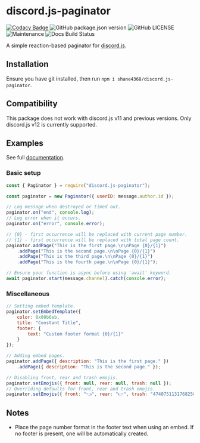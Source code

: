 # discord.js-paginator

[![Codacy Badge][codacy-badge]][codacy-dash]
![GitHub package.json version][package.json-version]
![GitHub LICENSE](https://img.shields.io/github/license/Shane4368/discord.js-paginator.svg)
![Maintenance](https://img.shields.io/badge/Maintained%3F-yes-green.svg)
![Docs Build Status](https://github.com/Shane4368/discord.js-paginator/workflows/Build%20Documentation/badge.svg)

A simple reaction-based paginator for [discord.js][discord.js-repo].

## Installation
Ensure you have git installed, then run `npm i shane4368/discord.js-paginator`.

## Compatibility
This package does not work with discord.js v11 and previous versions.
Only discord.js v12 is currently supported.

## Examples
See full [documentation](https://shane4368.github.io/discord.js-paginator).

### Basic setup
```js
const { Paginator } = require("discord.js-paginator");

const paginator = new Paginator({ userID: message.author.id });

// Log message when destroyed or timed out.
paginator.on("end", console.log);
// Log error when it occurs.
paginator.on("error", console.error);

// {0} - first occurrence will be replaced with current page number.
// {1} - first occurrence will be replaced with total page count.
paginator.addPage("This is the first page.\n\nPage {0}/{1}")
	.addPage("This is the second page.\n\nPage {0}/{1}")
	.addPage("This is the third page.\n\nPage {0}/{1}")
	.addPage("This is the fourth page.\n\nPage {0}/{1}");

// Ensure your function is async before using 'await' keyword.
await paginator.start(message.channel).catch(console.error);
```

### Miscellaneous
```js
// Setting embed template.
paginator.setEmbedTemplate({
	color: 0x00b6eb,
	title: "Constant Title",
	footer: {
		text: "Custom footer format {0}/{1}"
	}
});

// Adding embed pages.
paginator.addPage({ description: "This is the first page." })
	.addPage({ description: "This is the second page." });

// Disabling front, rear and trash emojis.
paginator.setEmojis({ front: null, rear: null, trash: null });
// Overriding defaults for front, rear and trash emojis.
paginator.setEmojis({ front: "👈", rear: "👉", trash: "474075113176825866" });
```

## Notes
- Place the page number format in the footer text when using an embed.
If no footer is present, one will be automatically created.


<!-- -------------------------------- REFERENCE LINKS -------------------------------- -->

[discord.js-repo]: https://github.com/discordjs/discord.js
[package.json-version]: https://img.shields.io/github/package-json/v/Shane4368/discord.js-paginator.svg
[codacy-badge]: https://api.codacy.com/project/badge/Grade/34fd900141914aeab4fdfc1c1ae48f80
[codacy-dash]: https://www.codacy.com/manual/Shane4368/discord.js-paginator?utm_source=github.com&amp;utm_medium=referral&amp;utm_content=Shane4368/discord.js-paginator&amp;utm_campaign=Badge_Grade